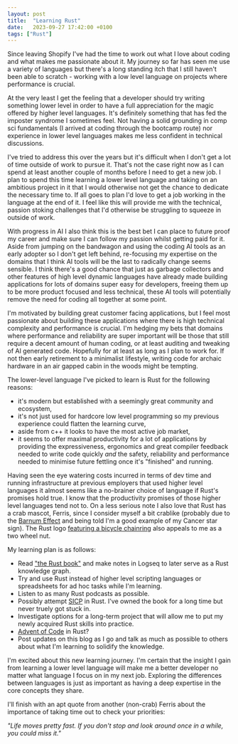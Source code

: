 ```yaml
---
layout: post
title:  "Learning Rust"
date:   2023-09-27 17:42:00 +0100
tags: ["Rust"]
---
```


Since leaving Shopify I've had the time to work out what I love about coding and what makes me passionate about it. My journey so far has seen me use a variety of languages but there's a long standing itch that I still haven't been able to scratch - working with a low level language on projects where performance is crucial.

At the very least I get the feeling that a developer should try writing something lower level in order to have a full appreciation for the magic offered by higher level languages. It's definitely something that has fed the imposter syndrome I sometimes feel. Not having a solid grounding in comp sci fundamentals (I arrived at coding through the bootcamp route) nor experience in lower level languages makes me less confident in technical discussions.

I've tried to address this over the years but it's difficult when I don't get a lot of time outside of work to pursue it. That's not the case right now as I can spend at least another couple of months before I need to get a new job. I plan to spend this time learning a lower level language and taking on an ambitious project in it that I would otherwise not get the chance to dedicate the necessary time to. If all goes to plan I'd love to get a job working in the language at the end of it. I feel like this will provide me with the technical, passion stoking challenges that I'd otherwise be struggling to squeeze in outside of work.

With progress in AI I also think this is the best bet I can place to future proof my career and make sure I can follow my passion whilst getting paid for it. Aside from jumping on the bandwagon and using the coding AI tools as an early adopter so I don't get left behind, re-focusing my expertise on the domains that I think AI tools will be the last to radically change seems sensible. I think there's a good chance that just as garbage collectors and other features of high level dynamic languages have already made building applications for lots of domains super easy for developers, freeing them up to be more product focused and less technical, these AI tools will potentially remove the need for coding all together at some point.

I'm motivated by building great customer facing applications, but I feel most passionate about building these applications where there is high technical complexity and performance is crucial. I'm hedging my bets that domains where performance and reliability are super important will be those that still require a decent amount of human coding, or at least auditing and tweaking of AI generated code. Hopefully for at least as long as I plan to work for. If not then early retirement to a minimalist lifestyle, writing code for archaic hardware in an air gapped cabin in the woods might be tempting.

The lower-level language I've picked to learn is Rust for the following reasons:
- it's modern but established with a seemingly great community and ecosystem,
- it's not just used for hardcore low level programming so my previous experience could flatten the learning curve,
- aside from c++ it looks to have the most active job market,
- it seems to offer maximal productivity for a lot of applications by providing the expressiveness, ergonomics and great compiler feedback needed to write code quickly *and* the safety, reliability and performance needed to minimise future fettling once it's "finished" and running.

Having seen the eye watering costs incurred in terms of dev time and running infrastructure at previous employers that used higher level languages it almost seems like a no-brainer choice of language if Rust's promises hold true. I know that the productivity promises of those higher level languages tend not to. On a less serious note I also love that Rust has a crab mascot, Ferris, since I consider myself a bit crablike (probably due to the [Barnum Effect](https://en.wikipedia.org/wiki/Barnum_effect) and being told I'm a good example of my Cancer star sign). The Rust logo [featuring a bicycle chainring](https://bugzilla.mozilla.org/show_bug.cgi?id=680521) also appeals to me as a two wheel nut.

My learning plan is as follows:
- Read ["the Rust book"](https://doc.rust-lang.org/stable/book/) and make notes in Logseq to later serve as a Rust knowledge graph.
- Try and use Rust instead of higher level scripting languages or spreadsheets for ad hoc tasks while I'm learning.
- Listen to as many Rust podcasts as possible.
- Possibly attempt [SICP](https://mitp-content-server.mit.edu/books/content/sectbyfn/books_pres_0/6515/sicp.zip/index.html) in Rust. I've owned the book for a long time but never truely got stuck in.
- Investigate options for a long-term project that will allow me to put my newly acquired Rust skills into practice.
- [Advent of Code](https://adventofcode.com/) in Rust?
- Post updates on this blog as I go and talk as much as possible to others about what I'm learning to solidify the knowledge.

I'm excited about this new learning journey. I'm certain that the insight I gain from learning a lower level language will make me a better developer no matter what language I focus on in my next job. Exploring the differences between languages is just as important as having a deep expertise in the core concepts they share.

I'll finish with an apt quote from another (non-crab) Ferris about the importance of taking time out to check your priorities:

*"Life moves pretty fast. If you don't stop and look around once in a while, you could miss it."*
